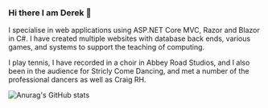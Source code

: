 ### Hi there I am Derek 👋

I specialise in web applications using ASP.NET Core MVC, Razor and Blazor in C#.
I have created multiple websites with database back ends, various games, and systems to support the teaching of computing.

I play tennis, I have recorded in a choir in Abbey Road Studios, and I also been in the audience for Stricly Come Dancing, and met a number of the professional dancers as well as Craig RH.

![Anurag's GitHub stats](https://github-readme-stats.vercel.app/api?username=DerekPeacock&show_icons=true&theme=radical)

<!--
**DerekPeacock/DerekPeacock** is a ✨ _special_ ✨ repository because its `README.md` (this file) appears on your GitHub profile.


Here are some ideas to get you started:


- 🔭 I’m currently working on ...
- 🌱 I’m currently learning ...
- 👯 I’m looking to collaborate on ...
- 🤔 I’m looking for help with ...
- 💬 Ask me about ...
- 📫 How to reach me: ...
- 😄 Pronouns: ...
- ⚡ Fun fact: ...
-->
